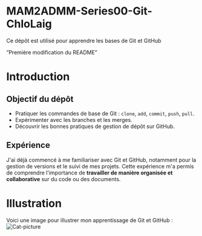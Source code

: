 # MAM2ADMM-Series00-Git-ChloLaig
Ce dépôt est utilisé pour apprendre les bases de Git et GitHub

“Première modification du README”

# Introduction

## Objectif du dépôt

- Pratiquer les commandes de base de Git : `clone`, `add`, `commit`, `push`, `pull`.  
- Expérimenter avec les branches et les merges.  
- Découvrir les bonnes pratiques de gestion de dépôt sur GitHub.  

## Expérience
J'ai déjà commencé à me familiariser avec Git et GitHub, notamment pour la gestion de versions et le suivi de mes projets. Cette expérience m'a permis de comprendre l'importance de **travailler de manière organisée et collaborative** sur du code ou des documents.

# Illustration

Voici une image pour illustrer mon apprentissage de Git et GitHub :
![Cat-picture](https://upload.wikimedia.org/wikipedia/commons/3/3f/Git_icon.svg)






